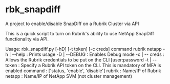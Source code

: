 # rbk_snapdiff
A project to enable/disable SnapDiff on a Rubrik Cluster via API

This is a quick script to turn on Rubrik's ability to use NetApp SnapDiff functionality via API.

<format>
Usage: rbk_snapdiff.py [-hD] [-t token] [-c creds] command rubrik netapp
-h | --help : Prints usage
-D | --DEBUG : Enables Debug mode
-c | -- creds : Allows the Rubrik credentials to be put on the CLI [user:password
-t | -- token : Specify a Rubrik API token on the CLI.  This is mandatory of MFA is enabled
command : ['status, 'enable', 'disable']
rubrik : Name/IP of Rubrik
netapp : Name/IP of NetApp SVM (not cluster management)
</format>
